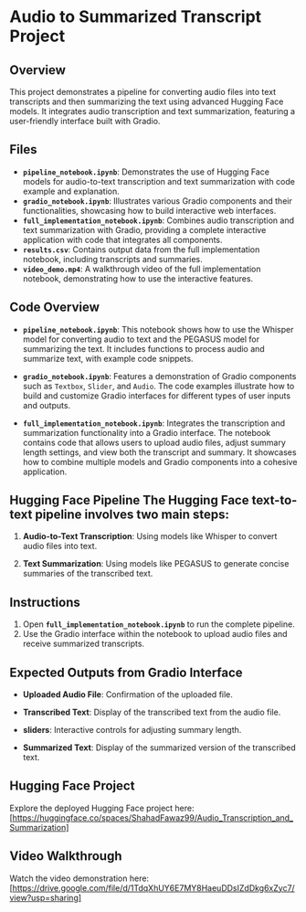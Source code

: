 # Audio to Summarized Transcript Project

## Overview

This project demonstrates a pipeline for converting audio files into text transcripts and then summarizing the text using advanced Hugging Face models. It integrates audio transcription and text summarization, featuring a user-friendly interface built with Gradio.

## Files

- **`pipeline_notebook.ipynb`**: Demonstrates the use of Hugging Face models for audio-to-text transcription and text summarization with code example and explanation.
- **`gradio_notebook.ipynb`**: Illustrates various Gradio components and their functionalities, showcasing how to build interactive web interfaces.
- **`full_implementation_notebook.ipynb`**: Combines audio transcription and text summarization with Gradio, providing a complete interactive application with code that integrates all components.
- **`results.csv`**: Contains output data from the full implementation notebook, including transcripts and summaries.
- **`video_demo.mp4`**: A walkthrough video of the full implementation notebook, demonstrating how to use the interactive features.

## Code Overview

- **`pipeline_notebook.ipynb`**: This notebook shows how to use the Whisper model for converting audio to text and the PEGASUS model for summarizing the text. It includes functions to process audio and summarize text, with example code snippets.

- **`gradio_notebook.ipynb`**: Features a demonstration of Gradio components such as `Textbox`, `Slider`, and `Audio`. The code examples illustrate how to build and customize Gradio interfaces for different types of user inputs and outputs.

- **`full_implementation_notebook.ipynb`**: Integrates the transcription and summarization functionality into a Gradio interface. The notebook contains code that allows users to upload audio files, adjust summary length settings, and view both the transcript and summary. It showcases how to combine multiple models and Gradio components into a cohesive application.

## Hugging Face Pipeline The Hugging Face text-to-text pipeline involves two main steps:

1. **Audio-to-Text Transcription**: Using models like Whisper to convert audio files into text.

 2. **Text Summarization**: Using models like PEGASUS to generate concise summaries of the transcribed text.


## Instructions

1. Open **`full_implementation_notebook.ipynb`** to run the complete pipeline.
2. Use the Gradio interface within the notebook to upload audio files and receive summarized transcripts.

## Expected Outputs from Gradio Interface

- **Uploaded Audio File**: Confirmation of the uploaded file.

- **Transcribed Text**: Display of the transcribed text from the audio file.

- **sliders**: Interactive controls for adjusting summary length.

- **Summarized Text**: Display of the summarized version of the transcribed text.

## Hugging Face Project

Explore the deployed Hugging Face project here: [https://huggingface.co/spaces/ShahadFawaz99/Audio_Transcription_and_Summarization]

## Video Walkthrough

Watch the video demonstration here: [https://drive.google.com/file/d/1TdqXhUY6E7MY8HaeuDDsIZdDkg6xZyc7/view?usp=sharing]
